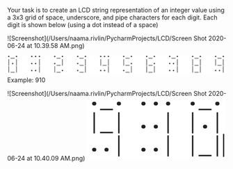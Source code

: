 Your task is to create an LCD string representation of an
integer value using a 3x3 grid of space, underscore, and
pipe characters for each digit. Each digit is shown below
(using a dot instead of a space)

![Screenshot](/Users/naama.rivlin/PycharmProjects/LCD/Screen Shot 2020-06-24 at 10.39.58 AM.png)

![image](https://github.com/accenture-naama-rivlin/LCDString/blob/master/Screen%20Shot%202020-06-24%20at%2010.39.58%20AM.png?raw=true)
Example: 910

![Screenshot](/Users/naama.rivlin/PycharmProjects/LCD/Screen Shot 2020-06-24 at 10.40.09 AM.png)
![image](https://github.com/accenture-naama-rivlin/LCDString/blob/master/Screen%20Shot%202020-06-24%20at%2010.40.09%20AM.png?raw=true)